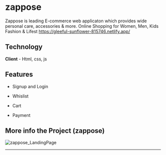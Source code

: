 # zappose
Zappose is leading E-commerce web applicaton which provides wide personal care, accessories &amp; more.  Online Shopping for Women, Men, Kids Fashion &amp; Lifest
https://gleeful-sunflower-815746.netlify.app/
## Technology
**Client** - Html, css, js

## Features
- Signup and Login

- Whislist
- Cart 
- Payment


## More info the Project (zappose)

![zappose_LandingPage](https://images.ctfassets.net/67eijzr899es/3E6oDLkj3YujW4tPMidjTF/ddf6ebb0a98b32b05207d4ab7f1ebf4e/zappos4.png)


***********************************************************************************************************************************************************************


